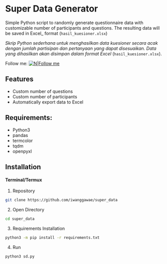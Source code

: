 # **Super Data Generator**
Simple Python script to randomly generate questionnaire data with customizable number of participants and questions. The resulting data will be saved in Excel_ format (`hasil_kuesioner.xlsx`)

_Skrip Python sederhana untuk menghasilkan data kuesioner secara acak dengan jumlah partisipan dan pertanyaan yang dapat disesuaikan. Data yang dihasilkan akan disimpan dalam format Excel_ (`hasil_kuesioner.xlsx`).

Follow me:
[![N|Follow me](https://upload.wikimedia.org/wikipedia/commons/thumb/a/a5/Instagram_icon.png/20px-Instagram_icon.png)](https://instagram.com/iwanggawae)

## **Features**
- Custom number of questions
- Custom number of participants
- Automatically export data to Excel

## **Requirements:**
- Python3
- pandas
- termcolor
- tqdm
- openpyxl

## Installation

#### Terminal/Termux
1. Repository
```sh
git clone https://github.com/iwanggawae/super_data
```
2. Open Directory
```sh
cd super_data
```
3. Requirements Installation
```sh
python3 -m pip install -r requirements.txt
```
4. Run
```sh
python3 sd.py
```
